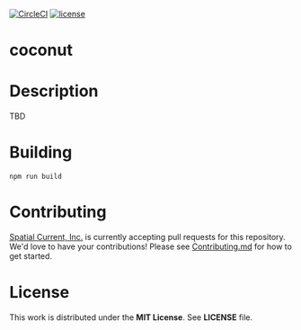 [![CircleCI](https://circleci.com/gh/spatialcurrent/coconut/tree/master.svg?style=svg)](https://circleci.com/gh/spatialcurrent/coconut/tree/master) [![license](http://img.shields.io/badge/license-MIT-red.svg?style=flat)](https://github.com/spatialcurrent/coconut/blob/master/LICENSE) 

# coconut 

# Description

TBD

# Building

```
npm run build
```

# Contributing

[Spatial Current, Inc.](https://spatialcurrent.io) is currently accepting pull requests for this repository.  We'd love to have your contributions!  Please see [Contributing.md](https://github.com/spatialcurrent/coconut/blob/master/CONTRIBUTING.md) for how to get started.

# License

This work is distributed under the **MIT License**.  See **LICENSE** file.

